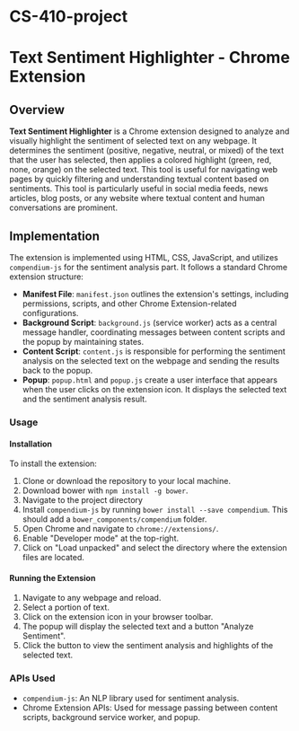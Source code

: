 # CS-410-project
# Text Sentiment Highlighter - Chrome Extension

## Overview

**Text Sentiment Highlighter** is a Chrome extension designed to analyze and visually highlight the sentiment of selected text on any webpage. It determines the sentiment (positive, negative, neutral, or mixed) of the text that the user has selected, then applies a colored highlight (green, red, none, orange) on the selected text. This tool is useful for navigating web pages by quickly filtering and understanding textual content based on sentiments. This tool is particularly useful in social media feeds, news articles, blog posts, or any website where textual content and human conversations are prominent. 

## Implementation

The extension is implemented using HTML, CSS, JavaScript, and utilizes `compendium-js` for the sentiment analysis part. It follows a standard Chrome extension structure:

- **Manifest File**: `manifest.json` outlines the extension's settings, including permissions, scripts, and other Chrome Extension-related configurations.
- **Background Script**: `background.js` (service worker) acts as a central message handler, coordinating messages between content scripts and the popup by maintaining states.
- **Content Script**: `content.js` is responsible for performing the sentiment analysis on the selected text on the webpage and sending the results back to the popup.
- **Popup**: `popup.html` and `popup.js` create a user interface that appears when the user clicks on the extension icon. It displays the selected text and the sentiment analysis result.

### Usage

#### Installation

To install the extension:

1. Clone or download the repository to your local machine.
2. Download bower with `npm install -g bower`.
3. Navigate to the project directory
3. Install `compendium-js` by  running `bower install --save compendium`. This should add a `bower_components/compendium` folder.
2. Open Chrome and navigate to `chrome://extensions/`.
3. Enable "Developer mode" at the top-right.
4. Click on "Load unpacked" and select the directory where the extension files are located.

#### Running the Extension

1. Navigate to any webpage and reload.
2. Select a portion of text.
3. Click on the extension icon in your browser toolbar.
4. The popup will display the selected text and a button "Analyze Sentiment".
5. Click the button to view the sentiment analysis and highlights of the selected text.

### APIs Used

- `compendium-js`: An NLP library used for sentiment analysis.
- Chrome Extension APIs: Used for message passing between content scripts, background service worker, and popup.
